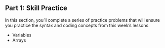 ## Part 1: Skill Practice

In this section, you’ll complete a series of practice problems that will ensure you practice the syntax and coding concepts from this week’s lessons.

- Variables
- Arrays
